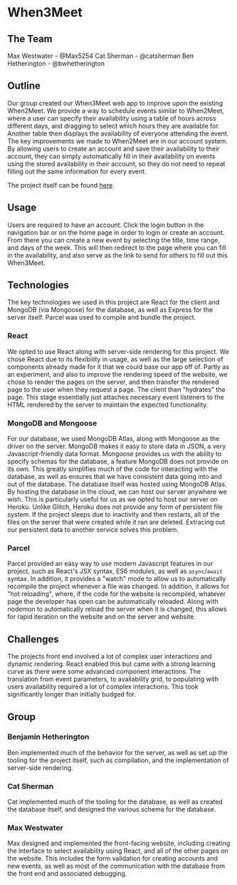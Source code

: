# When3Meet

## The Team

Max Westwater - @Max5254
Cat Sherman - @catsherman
Ben Hetherington - @bwhetherington

## Outline

Our group created our When3Meet web app to improve upon the existing When2Meet. We provide a way to schedule events similar to When2Meet, where a user can specify their availability using a table of hours across different days, and dragging to select which hours they are available for. Another table then displays the availability of everyone attending the event. The key improvements we made to When2Meet are in our account system. By allowing users to create an account and save their availability to their account, they can simply automatically fill in their availability on events using the stored availability in their account, so they do not need to repeat filling out the same information for every event.

The project itself can be found [here](http://www.when3meet.com).

## Usage

Users are required to have an account. Click the login button in the navigation bar or on the home page in order to login or create an account. From there you can create a new event by selecting the title, time range, and days of the week. This will then redirect to the page where you can fill in the availability, and also serve as the link to send for others to fill out this When3Meet.

## Technologies

The key technologies we used in this project are React for the client and MongoDB (via Mongoose) for the database, as well as Express for the server itself. Parcel was used to compile and bundle the project.

### React

We opted to use React along with server-side rendering for this project. We chose React due to its flexibility in usage, as well as the large selection of components already made for it that we could base our app off of. Partly as an experiment, and also to improve the rendering speed of the website, we chose to render the pages on the server, and then transfer the rendered page to the user when they request a page. The client then "hydrates" the page. This stage essentially just attaches necessary event listeners to the HTML rendered by the server to maintain the expected functionality.

### MongoDB and Mongoose

For our database, we used MongoDB Atlas, along with Mongoose as the driver on the server. MongoDB makes it easy to store data in JSON, a very Javascript-friendly data format. Mongoose provides us with the ability to specify schemas for the database, a feature MongoDB does not provide on its own. This greatly simplifies much of the code for interacting with the database, as well as ensures that we have consistent data going into and out of the database. The database itself was hosted using MongoDB Atlas. By hosting the database in the cloud, we can host our server anywhere we wish. This is particularly useful for us as we opted to host our server on Heroku. Unlike Glitch, Heroku does not provide any form of persistent file system. If the project sleeps due to inactivity and then restarts, all of the files on the server that were created while it ran are deleted. Extracing out our persistent data to another service solves this problem.

### Parcel

Parcel provided an easy way to use modern Javascript features in our project, such as React's JSX syntax, ES6 modules, as well as `async`/`await` syntax. In addition, it provides a "watch" mode to allow us to automatically recompile the project whenever a file was changed. In addition, it allows for "hot reloading", where, if the code for the website is recompiled, whatever page the developer has open can be automatically reloaded. Along with nodemon to automatically reload the server when it is changed, this allows for rapid iteration on the website and on the server and website.

## Challenges

The projects front end involved a lot of complex user interactions and dynamic rendering. React enabled this but came with a strong learning curve as there were some advanced component interactions. The translation from event parameters, to availability grid, to populating with users availability required a lot of complex interactions. This took significantly longer than initially budged for.

## Group

### Benjamin Hetherington

Ben implemented much of the behavior for the server, as well as set up the tooling for the project itself, such as compilation, and the implementation of server-side rendering.

### Cat Sherman

Cat implemented much of the tooling for the database, as well as created the database itself, and designed the various schema for the database.

### Max Westwater

Max designed and implemented the front-facing website, including creating the interface to select availability using React, and all of the other pages on the website. This includes the form validation for creating accounts and new events, as well as most of the communication with the database from the front end and associated debugging.
